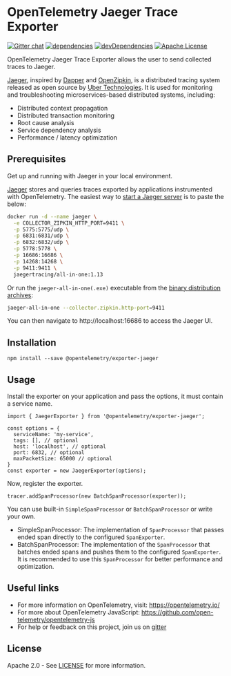 # OpenTelemetry Jaeger Trace Exporter
[![Gitter chat][gitter-image]][gitter-url]
[![dependencies][dependencies-image]][dependencies-url]
[![devDependencies][devDependencies-image]][devDependencies-url]
[![Apache License][license-image]][license-image]

OpenTelemetry Jaeger Trace Exporter allows the user to send collected traces to Jaeger.

[Jaeger](https://jaeger.readthedocs.io/en/latest/), inspired by [Dapper](https://research.google.com/pubs/pub36356.html) and [OpenZipkin](http://zipkin.io/), is a distributed tracing system released as open source by [Uber Technologies](http://uber.github.io/). It is used for monitoring and troubleshooting microservices-based distributed systems, including:

- Distributed context propagation
- Distributed transaction monitoring
- Root cause analysis
- Service dependency analysis
- Performance / latency optimization

## Prerequisites

Get up and running with Jaeger in your local environment.

[Jaeger](https://www.jaegertracing.io/docs/1.13/) stores and queries traces exported by
applications instrumented with OpenTelemetry. The easiest way to [start a Jaeger
server](https://www.jaegertracing.io/docs/1.13/getting-started/) is to paste the below:

```bash
docker run -d --name jaeger \
  -e COLLECTOR_ZIPKIN_HTTP_PORT=9411 \
  -p 5775:5775/udp \
  -p 6831:6831/udp \
  -p 6832:6832/udp \
  -p 5778:5778 \
  -p 16686:16686 \
  -p 14268:14268 \
  -p 9411:9411 \
  jaegertracing/all-in-one:1.13
```

Or run the `jaeger-all-in-one(.exe)` executable from the [binary distribution archives](https://www.jaegertracing.io/download/):

```bash
jaeger-all-in-one --collector.zipkin.http-port=9411
```

You can then navigate to http://localhost:16686 to access the Jaeger UI.

## Installation

```
npm install --save @opentelemetry/exporter-jaeger
```

## Usage

Install the exporter on your application and pass the options, it must contain a service name.

```
import { JaegerExporter } from '@opentelemetry/exporter-jaeger';

const options = {
  serviceName: 'my-service',
  tags: [], // optional
  host: 'localhost', // optional
  port: 6832, // optional
  maxPacketSize: 65000 // optional
}
const exporter = new JaegerExporter(options);
```

Now, register the exporter.

```
tracer.addSpanProcessor(new BatchSpanProcessor(exporter));
```

You can use built-in `SimpleSpanProcessor` or `BatchSpanProcessor` or write your own.

- SimpleSpanProcessor: The implementation of `SpanProcessor` that passes ended span directly to the configured `SpanExporter`.
- BatchSpanProcessor: The implementation of the `SpanProcessor` that batches ended spans and pushes them to the configured `SpanExporter`. It is recommended to use this `SpanProcessor` for better performance and optimization.


## Useful links
- For more information on OpenTelemetry, visit: <https://opentelemetry.io/>
- For more about OpenTelemetry JavaScript: <https://github.com/open-telemetry/opentelemetry-js>
- For help or feedback on this project, join us on [gitter][gitter-url]

## License

Apache 2.0 - See [LICENSE][license-url] for more information.

[gitter-image]: https://badges.gitter.im/open-telemetry/opentelemetry-js.svg
[gitter-url]: https://gitter.im/open-telemetry/opentelemetry-node?utm_source=badge&utm_medium=badge&utm_campaign=pr-badge&utm_content=badge
[license-url]: https://github.com/open-telemetry/opentelemetry-js/blob/master/LICENSE
[license-image]: https://img.shields.io/badge/license-Apache_2.0-green.svg?style=flat
[dependencies-image]: https://david-dm.org/open-telemetry/opentelemetry-js/status.svg?path=packages/opentelemetry-exporter-jaeger
[dependencies-url]: https://david-dm.org/open-telemetry/opentelemetry-js?path=packages%2Fopentelemetry-exporter-jaeger
[devDependencies-image]: https://david-dm.org/open-telemetry/opentelemetry-js/dev-status.svg?path=packages/opentelemetry-exporter-jaeger
[devDependencies-url]: https://david-dm.org/open-telemetry/opentelemetry-js?path=packages%2Fopentelemetry-exporter-jaeger&type=dev
